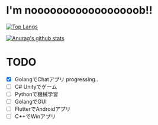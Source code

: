 # I'm nooooooooooooooooob!!

[![Top Langs](https://github-readme-stats.vercel.app/api/top-langs/?username=ch31212y&theme=dark&layout=compact)](https://github.com/ch31212y)

[![Anurag's github stats](https://github-readme-stats.vercel.app/api?username=ch31212y&show_icons=true&theme=dark&hide=stars&count_private=true)](https://github.com/ch31212y)

# TODO
- [x] GolangでChatアプリ
      progressing..
- [ ] C# Unityでゲーム
- [ ] Pythonで機械学習
- [ ] GolangでGUI
- [ ] FlutterでAndroidアプリ
- [ ] C++でWinアプリ

